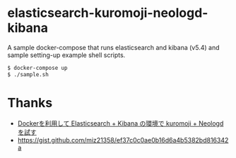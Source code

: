 # elasticsearch-kuromoji-neologd-kibana

A sample docker-compose that runs elasticsearch and kibana (v5.4) and sample setting-up example shell scripts.

```bash
$ docker-compose up
$ ./sample.sh
```

# Thanks

* [Dockerを利用して Elasticsearch + Kibana の環境で kuromoji + Neologd を試す](https://qiita.com/akym03/items/e99fafe36eb758cefd89)
* https://gist.github.com/miz21358/ef37c0c0ae0b16d6a4b5382bd816342a